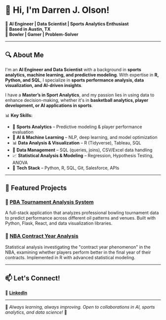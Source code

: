 # 👋 Hi, I'm Darren J. Olson!

🎯 **AI Engineer | Data Scientist | Sports Analytics Enthusiast**  
📍 **Based in Austin, TX**  
🎳 **Bowler | Gamer | Problem-Solver**

---

## 🔍 About Me
I'm an **AI Engineer and Data Scientist** with a background in **sports analytics, machine learning, and predictive modeling**. With expertise in **R, Python, and SQL**, I specialize in **sports performance analysis, data visualization, and AI-driven insights**.

I have a **Master’s in Sport Analytics**, and my passion lies in using data to enhance decision-making, whether it's in **basketball analytics, player development, or AI applications in sports**.

📊 **Key Skills:**
- 🏀 **Sports Analytics** – Predictive modeling & player performance evaluation  
- 🤖 **AI & Machine Learning** – NLP, deep learning, and model optimization  
- 📊 **Data Analysis & Visualization** – R (Tidyverse), Tableau, SQL  
- 💾 **Data Management** – SQL (queries, joins), CSV/Excel data handling  
- 📈 **Statistical Analysis & Modeling** – Regression, Hypothesis Testing, ANOVA  
- 🔧 **Tech Stack** – Python, R, SQL, Git, Salesforce, APIs  

---

## 🚀 Featured Projects

### 🎳 [PBA Tournament Analysis System](https://github.com/DarrenJOlson/pba-analysis-app)
A full-stack application that analyzes professional bowling tournament data to predict performance across different oil patterns and venues. Built with Python, Flask, React, and data visualization libraries.

### 🏀 [NBA Contract Year Analysis](https://github.com/DarrenJOlson/NBA-Contract-Year-Analysis)
Statistical analysis investigating the "contract year phenomenon" in the NBA, examining whether players perform better in the final year of their contracts. Implemented in R with advanced statistical modeling.

---

## 📫 Let's Connect!
💼 **[LinkedIn](https://www.linkedin.com/in/darrenjolson/)**  

---

📝 *Always learning, always improving. Open to collaborations in AI, sports analytics, and data science!* 🚀
